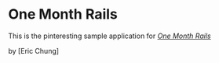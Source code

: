 # One Month Rails

This is the pinteresting sample application for
[*One Month Rails*](http://onemonthrails.com)

by [Eric Chung]